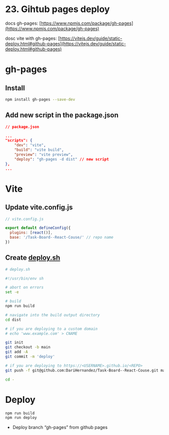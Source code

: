 # 23. Gihtub pages deploy

docs gh-pages: [https://www.npmjs.com/package/gh-pages](https://www.npmjs.com/package/gh-pages)

dosc vite with gh-pages: [https://vitejs.dev/guide/static-deploy.html#github-pages](https://vitejs.dev/guide/static-deploy.html#github-pages)

# gh-pages

## Install

```bash
npm install gh-pages --save-dev
```

## Add new script in the package.json

```json
// package.json

...
"scripts": {
    "dev": "vite",
    "build": "vite build",
    "preview": "vite preview",
    "deploy": "gh-pages -d dist" // new script
},
...
```

# Vite

## Update vite.config.js

```jsx
// vite.config.js

export default defineConfig({
  plugins: [react()],
  base: '/Task-Board--React-Couse/' // repo name
})
```

## Create [deploy.sh](http://deploy.sh)

```bash
# deploy.sh

#!/usr/bin/env sh

# abort on errors
set -e

# build
npm run build

# navigate into the build output directory
cd dist

# if you are deploying to a custom domain
# echo 'www.example.com' > CNAME

git init
git checkout -b main
git add -A
git commit -m 'deploy'

# if you are deploying to https://<USERNAME>.github.io/<REPO>
git push -f git@github.com:DariHernandez/Task-Board--React-Couse.git main:gh-pages

cd -
```

# Deploy

```bash
npm run build
npm run deploy
```

- Deploy branch “gh-pages” from github pages